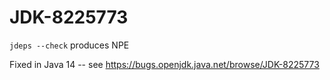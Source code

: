 # JDK-8225773
`jdeps --check` produces NPE

Fixed in Java 14 -- see https://bugs.openjdk.java.net/browse/JDK-8225773
